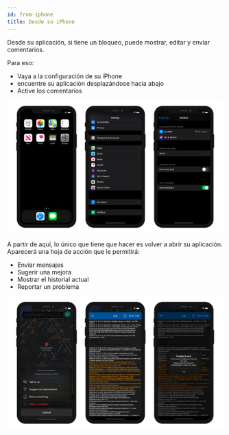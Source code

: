 ```yaml
---
id: from-iphone
title: Desde su iPhone
---
```


Desde su aplicación, si tiene un bloqueo, puede mostrar, editar y enviar comentarios.

Para eso:
* Vaya a la configuración de su iPhone
* encuentre su aplicación desplazándose hacia abajo
* Active los comentarios

![Activate feedback and logs](img/activate-feedback-logs.png)

A partir de aquí, lo único que tiene que hacer es volver a abrir su aplicación. Aparecerá una hoja de acción que le permitirá:
* Enviar mensajes
* Sugerir una mejora
* Mostrar el historial actual
* Reportar un problema

![Mostrar y enviar los historiales](img/display-send-logs.png)


